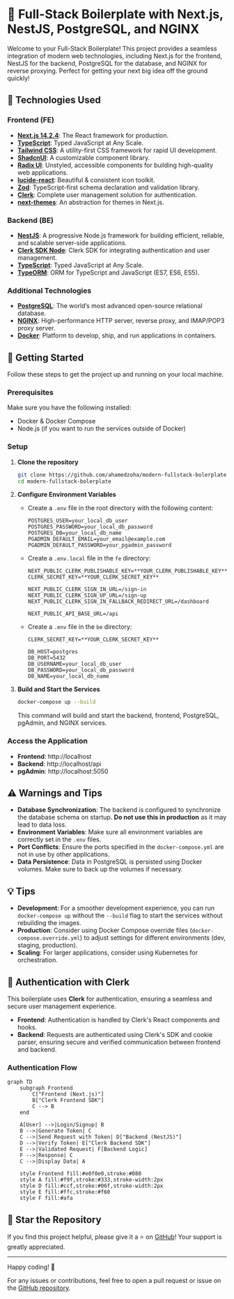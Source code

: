 # 🚀 Full-Stack Boilerplate with Next.js, NestJS, PostgreSQL, and NGINX

Welcome to your Full-Stack Boilerplate! This project provides a seamless integration of modern web technologies, including Next.js for the frontend, NestJS for the backend, PostgreSQL for the database, and NGINX for reverse proxying. Perfect for getting your next big idea off the ground quickly!

## 🌟 Technologies Used

### Frontend (FE)

- **[Next.js 14.2.4](https://nextjs.org/)**: The React framework for production.
- **[TypeScript](https://www.typescriptlang.org/)**: Typed JavaScript at Any Scale.
- **[Tailwind CSS](https://tailwindcss.com/)**: A utility-first CSS framework for rapid UI development.
- **[ShadcnUI](https://shadcn.dev/)**: A customizable component library.
- **[Radix UI](https://www.radix-ui.com/)**: Unstyled, accessible components for building high-quality web applications.
- **[lucide-react](https://lucide.dev/docs/lucide-react)**: Beautiful & consistent icon toolkit.
- **[Zod](https://zod.dev/)**: TypeScript-first schema declaration and validation library.
- **[Clerk](https://clerk.dev/)**: Complete user management solution for authentication.
- **[next-themes](https://github.com/pacocoursey/next-themes)**: An abstraction for themes in Next.js.

### Backend (BE)

- **[NestJS](https://nestjs.com/)**: A progressive Node.js framework for building efficient, reliable, and scalable server-side applications.
- **[Clerk SDK Node](https://clerk.dev/docs/node)**: Clerk SDK for integrating authentication and user management.
- **[TypeScript](https://www.typescriptlang.org/)**: Typed JavaScript at Any Scale.
- **[TypeORM](https://typeorm.io/)**: ORM for TypeScript and JavaScript (ES7, ES6, ES5).

### Additional Technologies

- **[PostgreSQL](https://www.postgresql.org/)**: The world’s most advanced open-source relational database.
- **[NGINX](https://www.nginx.com/)**: High-performance HTTP server, reverse proxy, and IMAP/POP3 proxy server.
- **[Docker](https://www.docker.com/)**: Platform to develop, ship, and run applications in containers.

## 🚀 Getting Started

Follow these steps to get the project up and running on your local machine.

### Prerequisites

Make sure you have the following installed:

- Docker & Docker Compose
- Node.js (if you want to run the services outside of Docker)

### Setup

1. **Clone the repository**

   ```sh
   git clone https://github.com/ahamedzoha/modern-fullstack-bolerplate.git
   cd modern-fullstack-bolerplate
   ```

2. **Configure Environment Variables**

   - Create a `.env` file in the root directory with the following content:

     ```env
     POSTGRES_USER=your_local_db_user
     POSTGRES_PASSWORD=your_local_db_password
     POSTGRES_DB=your_local_db_name
     PGADMIN_DEFAULT_EMAIL=your_email@example.com
     PGADMIN_DEFAULT_PASSWORD=your_pgadmin_password
     ```

   - Create a `.env.local` file in the `fe` directory:

     ```env
     NEXT_PUBLIC_CLERK_PUBLISHABLE_KEY=**YOUR_CLERK_PUBLISHABLE_KEY**
     CLERK_SECRET_KEY=**YOUR_CLERK_SECRET_KEY**

     NEXT_PUBLIC_CLERK_SIGN_IN_URL=/sign-in
     NEXT_PUBLIC_CLERK_SIGN_UP_URL=/sign-up
     NEXT_PUBLIC_CLERK_SIGN_IN_FALLBACK_REDIRECT_URL=/dashboard

     NEXT_PUBLIC_API_BASE_URL=/api
     ```

   - Create a `.env` file in the `be` directory:

     ```env
     CLERK_SECRET_KEY=**YOUR_CLERK_SECRET_KEY**

     DB_HOST=postgres
     DB_PORT=5432
     DB_USERNAME=your_local_db_user
     DB_PASSWORD=your_local_db_password
     DB_NAME=your_local_db_name
     ```

3. **Build and Start the Services**

   ```sh
   docker-compose up --build
   ```

   This command will build and start the backend, frontend, PostgreSQL, pgAdmin, and NGINX services.

### Access the Application

- **Frontend**: http://localhost
- **Backend**: http://localhost/api
- **pgAdmin**: http://localhost:5050

## ⚠️ Warnings and Tips

- **Database Synchronization**: The backend is configured to synchronize the database schema on startup. **Do not use this in production** as it may lead to data loss.
- **Environment Variables**: Make sure all environment variables are correctly set in the `.env` files.
- **Port Conflicts**: Ensure the ports specified in the `docker-compose.yml` are not in use by other applications.
- **Data Persistence**: Data in PostgreSQL is persisted using Docker volumes. Make sure to back up the volumes if necessary.

## 💡 Tips

- **Development**: For a smoother development experience, you can run `docker-compose up` without the `--build` flag to start the services without rebuilding the images.
- **Production**: Consider using Docker Compose override files (`docker-compose.override.yml`) to adjust settings for different environments (dev, staging, production).
- **Scaling**: For larger applications, consider using Kubernetes for orchestration.

## 🔐 Authentication with Clerk

This boilerplate uses **Clerk** for authentication, ensuring a seamless and secure user management experience.

- **Frontend**: Authentication is handled by Clerk's React components and hooks.
- **Backend**: Requests are authenticated using Clerk's SDK and cookie parser, ensuring secure and verified communication between frontend and backend.

### Authentication Flow

```mermaid
graph TD
    subgraph Frontend
        C["Frontend (Next.js)"]
        B["Clerk Frontend SDK"]
        C --> B
    end

    A[User] -->|Login/Signup| B
    B -->|Generate Token| C
    C -->|Send Request with Token| D["Backend (NestJS)"]
    D -->|Verify Token| E["Clerk Backend SDK"]
    E -->|Validated Request| F[Backend Logic]
    F -->|Response| C
    C -->|Display Data| A

    style Frontend fill:#e0f0e0,stroke:#080
    style A fill:#f9f,stroke:#333,stroke-width:2px
    style D fill:#ccf,stroke:#06f,stroke-width:2px
    style E fill:#ffc,stroke:#f60
    style F fill:#afa
```

## 🌟 Star the Repository

If you find this project helpful, please give it a ⭐️ on [GitHub](https://github.com/ahamedzoha/modern-fullstack-bolerplate)! Your support is greatly appreciated.

---

Happy coding! 🎉

For any issues or contributions, feel free to open a pull request or issue on the [GitHub repository](https://github.com/ahamedzoha/modern-fullstack-bolerplate).
